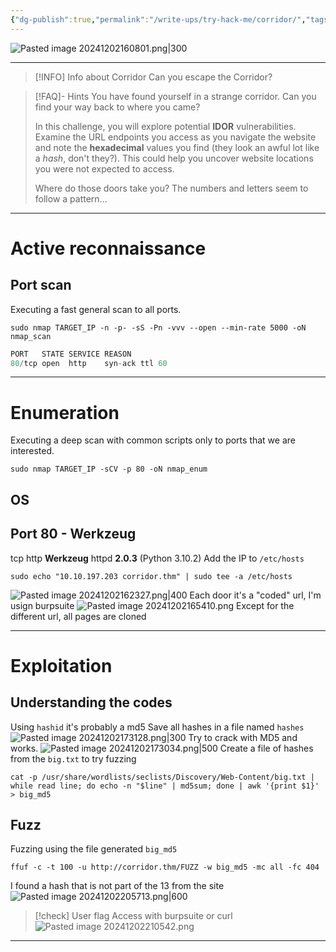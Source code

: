 ```yaml
---
{"dg-publish":true,"permalink":"/write-ups/try-hack-me/corridor/","tags":["CTF","write-up"]}
---
```



![Pasted image 20241202160801.png|300](/img/user/attachments/Pasted%20image%2020241202160801.png)

---
> [!INFO] Info about Corridor
>  Can you escape the Corridor?

> [!FAQ]- Hints
> You have found yourself in a strange corridor. Can you find your way back to where you came?
> 
> In this challenge, you will explore potential **IDOR** vulnerabilities. Examine the URL endpoints you access as you navigate the website and note the **hexadecimal** values you find (they look an awful lot like a *hash*, don't they?). This could help you uncover website locations you were not expected to access.
> 
> Where do those doors take you? The numbers and letters seem to follow a pattern...

---
# Active reconnaissance
## Port scan
Executing a fast general scan to all ports.
```shell
sudo nmap TARGET_IP -n -p- -sS -Pn -vvv --open --min-rate 5000 -oN nmap_scan
```

```c
PORT   STATE SERVICE REASON
80/tcp open  http    syn-ack ttl 60
```

---
# Enumeration
Executing a deep scan with common scripts only to ports that we are interested.
```shell
sudo nmap TARGET_IP -sCV -p 80 -oN nmap_enum
```
## OS
## Port 80 - Werkzeug
tcp http **Werkzeug** httpd **2.0.3** (Python 3.10.2)
Add the IP to  `/etc/hosts`
```shell
sudo echo "10.10.197.203 corridor.thm" | sudo tee -a /etc/hosts
```
![Pasted image 20241202162327.png|400](/img/user/attachments/Pasted%20image%2020241202162327.png)
Each door it's a "coded" url, I'm usign burpsuite
![Pasted image 20241202165410.png](/img/user/attachments/Pasted%20image%2020241202165410.png)
Except for the different url, all pages are cloned

---
# Exploitation
## Understanding the codes
Using `hashid` it's probably a md5
Save all hashes in a file named `hashes`
![Pasted image 20241202173128.png|300](/img/user/attachments/Pasted%20image%2020241202173128.png)
Try to crack with MD5 and works.
![Pasted image 20241202173034.png|500](/img/user/attachments/Pasted%20image%2020241202173034.png)
Create a file of hashes from the `big.txt` to try fuzzing
```shell
cat -p /usr/share/wordlists/seclists/Discovery/Web-Content/big.txt | while read line; do echo -n "$line" | md5sum; done | awk '{print $1}' > big_md5
```
## Fuzz
Fuzzing using the file generated `big_md5`
```shell
ffuf -c -t 100 -u http://corridor.thm/FUZZ -w big_md5 -mc all -fc 404
```
I found a hash that is not part of the 13 from the site
![Pasted image 20241202205713.png|600](/img/user/attachments/Pasted%20image%2020241202205713.png)

> [!check] User flag
> Access with burpsuite or curl
> ![Pasted image 20241202210542.png](/img/user/attachments/Pasted%20image%2020241202210542.png)

---